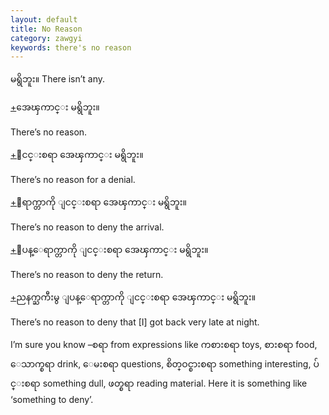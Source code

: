 ```yaml
---
layout: default
title: No Reason
category: zawgyi
keywords: there's no reason
---
```


<p><span class='zawgyi'>မရွိဘူး။</span> There isn’t any.</p>
<p class="hide-trigger"><a href='#'>+</a><span class='zawgyi'>အေၾကာင္း မရွိဘူး။</span></p>
<p class='hide-this'>There’s no reason.</p>

<p class="hide-trigger"><a href='#'>+</a><span class='zawgyi'>ျငင္းစရာ အေၾကာင္း မရွိဘူး။</span></p>
<p class='hide-this'>There’s no reason for a denial.</p>

<p class="hide-trigger"><a href='#'>+</a><span class='zawgyi'>ေရာက္တာကို ျငင္းစရာ အေၾကာင္း မရွိဘူး။</span></p>
<p class='hide-this'>There’s no reason to deny the arrival.</p>

<p class="hide-trigger"><a href='#'>+</a><span class='zawgyi'>ျပန္ေရာက္တာကို ျငင္းစရာ အေၾကာင္း မရွိဘူး။</span></p>
<p class='hide-this'>There’s no reason to deny the return.</p>

<p class="hide-trigger"><a href='#'>+</a><span class='zawgyi'>ညနက္ႀကီးမွ ျပန္ေရာက္တာကို ျငင္းစရာ အေၾကာင္း မရွိဘူး။</span></p>
<p class='hide-this'>There’s no reason to deny that [I] got back very late at night.</p>

<p>I’m sure you know –<span class='zawgyi'>စရာ</span> from expressions like <span class='zawgyi'>ကစားစရာ</span> toys, <span class='zawgyi'>စားစရာ</span> food, <span class='zawgyi'>ေသာက္စရာ</span> drink, <span class='zawgyi'>ေမးစရာ</span> questions, <span class='zawgyi'>စိတ္ဝင္စားစရာ</span> something interesting, <span class='zawgyi'>ပ်င္းစရာ</span> something dull, <span class='zawgyi'>ဖတ္စရာ</span> reading material. Here it is something like ‘something to deny’.</p>
